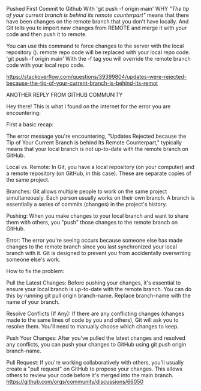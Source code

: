 Pushed First Commit to Github With 'git push -f origin main' WHY
*"The tip of your current branch is behind its remote counterpart"* means that there have been changes on the remote branch that you don’t have locally. 
And Git tells you to import new changes from REMOTE and merge it with your code and then push it to remote.

You can use this command to force changes to the server with the local repository (). remote repo code will be replaced with your local repo code.
'git push -f origin main'
With the -f tag you will override the remote branch code with your local repo code.


https://stackoverflow.com/questions/39399804/updates-were-rejected-because-the-tip-of-your-current-branch-is-behind-its-remot

ANOTHER REPLY FROM GITHUB COMMUNITY

Hey there! This is what I found on the internet for the error you are encountering:

First a basic recap:

The error message you're encountering, "Updates Rejected because the Tip of Your Current Branch is behind Its Remote Counterpart," typically means that your local branch is not up-to-date with the remote branch on GitHub.

Local vs. Remote: In Git, you have a local repository (on your computer) and a remote repository (on GitHub, in this case). These are separate copies of the same project.

Branches: Git allows multiple people to work on the same project simultaneously. Each person usually works on their own branch. A branch is essentially a series of commits (changes) in the project's history.

Pushing: When you make changes to your local branch and want to share them with others, you "push" those changes to the remote branch on GitHub.

Error: The error you're seeing occurs because someone else has made changes to the remote branch since you last synchronized your local branch with it. Git is designed to prevent you from accidentally overwriting someone else's work.

How to fix the problem:

Pull the Latest Changes: Before pushing your changes, it's essential to ensure your local branch is up-to-date with the remote branch. You can do this by running git pull origin branch-name. Replace branch-name with the name of your branch.

Resolve Conflicts (If Any): If there are any conflicting changes (changes made to the same lines of code by you and others), Git will ask you to resolve them. You'll need to manually choose which changes to keep.

Push Your Changes: After you've pulled the latest changes and resolved any conflicts, you can push your changes to GitHub using git push origin branch-name.

Pull Request: If you're working collaboratively with others, you'll usually create a "pull request" on GitHub to propose your changes. This allows others to review your code before it's merged into the main branch.
https://github.com/orgs/community/discussions/66050

